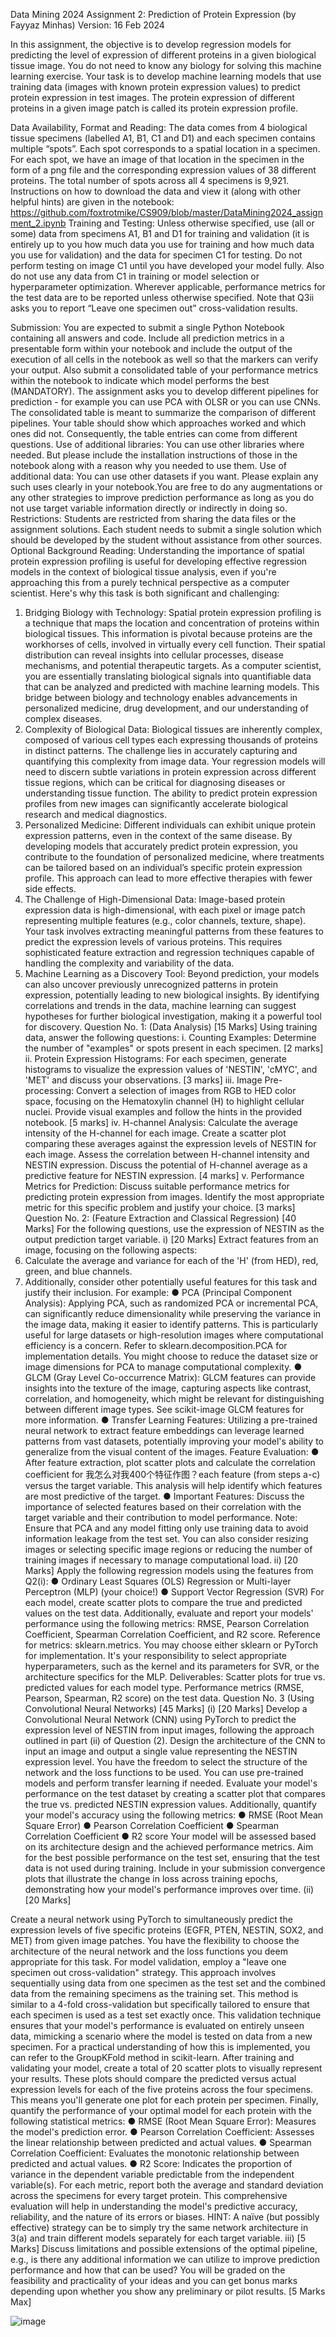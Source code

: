 Data Mining 2024 Assignment 2: Prediction of Protein Expression 
(by Fayyaz Minhas) 
Version: 16 Feb 2024 

In this assignment, the objective is to develop regression models for predicting the level of expression of different proteins in a given biological tissue image. You do not need to know any biology for solving this machine learning exercise. Your task is to develop machine learning models that use training data (images with known protein expression values) to predict protein expression in test images. The protein expression of different proteins in a given image patch is called its protein expression profile. 

 Data Availability, Format and Reading: 
The data comes from 4 biological tissue specimens (labelled A1, B1, C1 and D1) and each specimen contains multiple “spots”. Each spot corresponds to a spatial location in a specimen. For each spot, we have an image of that location in the specimen in the form of a png file and the corresponding expression values of 38 different proteins. The total number of spots across all 4 specimens is 9,921. 
Instructions on how to download the data and view it (along with other helpful hints) are given in the notebook: 
https://github.com/foxtrotmike/CS909/blob/master/DataMining2024_assignment_2.ipynb
Training and Testing: 
Unless otherwise specified, use (all or some) data from specimens A1, B1 and D1 for training and validation (it is entirely up to you how much data you use for training and how much data you use for validation) and the data for specimen C1 for testing. Do not perform testing on image C1 until you have developed your model fully. Also do not use any data from C1 in training or model selection or hyperparameter optimization. Wherever applicable, performance metrics for the test data are to be reported unless otherwise specified. Note that Q3ii asks you to report “Leave one specimen out” cross-validation results. 

Submission: You are expected to submit a single Python Notebook containing all answers and code. Include all prediction metrics in a presentable form within your notebook and include the output of the execution of all cells in the notebook as well so that the markers can verify your output. Also submit a consolidated table of your performance metrics within the notebook to indicate which model performs the best (MANDATORY). The assignment asks you to develop different pipelines for prediction - for example you can use PCA with OLSR or you can use CNNs. The consolidated table is meant to summarize the comparison of different pipelines. Your table should show which approaches worked and which ones did not. Consequently, the table entries can come from different questions. 
Use of additional libraries: You can use other libraries where needed. But please include the installation instructions of those in the notebook along with a reason why you needed to use them. 
Use of additional data: You can use other datasets if you want. Please explain any such uses clearly in your notebook.You are free to do any augmentations or any other strategies to improve prediction performance as long as you do not use target variable information directly or indirectly in doing so. 
Restrictions: 
Students are restricted from sharing the data files or the assignment solutions. Each student needs to submit a single solution which should be developed by the student without assistance from other sources. 
Optional Background Reading: 
Understanding the importance of spatial protein expression profiling is useful for developing effective regression models in the context of biological tissue analysis, even if you're approaching this from a purely technical perspective as a computer scientist. Here's why this task is both significant and challenging: 
1. Bridging Biology with Technology: Spatial protein expression profiling is a technique that maps the location and concentration of proteins within biological tissues. This information is pivotal because proteins are the workhorses of cells, involved in virtually every cell function. Their spatial distribution can reveal insights into cellular processes, disease mechanisms, and potential therapeutic targets. As a computer scientist, you are essentially translating biological signals into quantifiable data that can be analyzed and predicted with machine learning models. This bridge between biology and technology enables advancements in personalized medicine, drug development, and our understanding of complex diseases.
2. Complexity of Biological Data: Biological tissues are inherently complex, composed of various cell types each expressing thousands of proteins in distinct patterns. The challenge lies in accurately capturing and quantifying this complexity from image data. Your regression models will need to discern subtle variations in protein expression across different tissue regions, which can be critical for diagnosing diseases or understanding tissue function. The ability to predict protein expression profiles from new images can significantly accelerate biological research and medical diagnostics. 
3. Personalized Medicine: Different individuals can exhibit unique protein expression patterns, even in the context of the same disease. By developing models that accurately predict protein expression, you contribute to the foundation of personalized medicine, where treatments can be tailored based on an individual’s specific protein expression profile. This approach can lead to more effective therapies with fewer side effects. 
4. The Challenge of High-Dimensional Data: Image-based protein expression data is high-dimensional, with each pixel or image patch representing multiple features (e.g., color channels, texture, shape). Your task involves extracting meaningful patterns from these features to predict the expression levels of various proteins. This requires sophisticated feature extraction and regression techniques capable of handling the complexity and variability of the data. 
5. Machine Learning as a Discovery Tool: Beyond prediction, your models can also uncover previously unrecognized patterns in protein expression, potentially leading to new biological insights. By identifying correlations and trends in the data, machine learning can suggest hypotheses for further biological investigation, making it a powerful tool for discovery. 
Question No. 1: (Data Analysis) [15 Marks] 
Using training data, answer the following questions: 
i. Counting Examples: Determine the number of "examples" or spots present in each specimen. [2 marks] 
ii. Protein Expression Histograms: For each specimen, generate histograms to visualize the expression values of 'NESTIN', 'cMYC', and 'MET' and discuss your observations. [3 marks] 
iii. Image Pre-processing: Convert a selection of images from RGB to HED color space, focusing on the Hematoxylin channel (H) to highlight cellular nuclei. Provide visual examples and follow the hints in the provided notebook. [5 marks] 
iv. H-channel Analysis: Calculate the average intensity of the H-channel for each image. Create a scatter plot comparing these averages against the expression levels of NESTIN for each image. Assess the correlation between H-channel intensity and NESTIN expression. Discuss the potential of H-channel average as a predictive feature for NESTIN expression. [4 marks] 
v. Performance Metrics for Prediction: Discuss suitable performance metrics for predicting protein expression from images. Identify the most appropriate metric for this specific problem and justify your choice. [3 marks] 
Question No. 2: (Feature Extraction and Classical Regression) [40 Marks] 
For the following questions, use the expression of NESTIN as the output prediction target variable. 
i) [20 Marks] 
Extract features from an image, focusing on the following aspects: 
1. Calculate the average and variance for each of the 'H' (from HED), red, green, and blue channels. 
2. Additionally, consider other potentially useful features for this task and justify their inclusion. For example: 
● PCA (Principal Component Analysis): Applying PCA, such as randomized PCA or incremental PCA, can significantly reduce dimensionality while preserving the variance in the image data, making it easier to identify patterns. This is 
particularly useful for large datasets or high-resolution images where 
computational efficiency is a concern. Refer to sklearn.decomposition.PCA for implementation details. You might choose to reduce the dataset size or image dimensions for PCA to manage computational complexity. 
● GLCM (Gray Level Co-occurrence Matrix): GLCM features can provide insights into the texture of the image, capturing aspects like contrast, correlation, and homogeneity, which might be relevant for distinguishing between different image types. See scikit-image GLCM features for more information. 
● Transfer Learning Features: Utilizing a pre-trained neural network to extract feature embeddings can leverage learned patterns from vast datasets, potentially improving your model's ability to generalize from the visual content of the images. 
Feature Evaluation: 
● After feature extraction, plot scatter plots and calculate the correlation coefficient for 我怎么对我400个特征作图？each feature (from steps a-c) versus the target variable. This analysis will help identify which features are most predictive of the target. 
● Important Features: Discuss the importance of selected features based on their correlation with the target variable and their contribution to model performance. 
Note: Ensure that PCA and any model fitting only use training data to avoid information leakage from the test set. You can also consider resizing images or selecting specific image regions or reducing the number of training images if necessary to manage computational load.
ii) [20 Marks] 
Apply the following regression models using the features from Q2(i): 
● Ordinary Least Squares (OLS) Regression or Multi-layer Perceptron (MLP) (your choice!) 
● Support Vector Regression (SVR) For each model, create scatter plots to compare the true and predicted values on the test data. Additionally, evaluate and report your models' performance using the following metrics: RMSE, Pearson Correlation Coefficient, Spearman Correlation Coefficient, and R2 score. Reference for metrics: sklearn.metrics. 
You may choose either sklearn or PyTorch for implementation. It's your responsibility to select appropriate hyperparameters, such as the kernel and its parameters for SVR, or the architecture specifics for the MLP. 
Deliverables: 
Scatter plots for true vs. predicted values for each model type. 
Performance metrics (RMSE, Pearson, Spearman, R2 score) on the test data. 
Question No. 3 (Using Convolutional Neural Networks) [45 Marks] 
(i) [20 Marks] 
Develop a Convolutional Neural Network (CNN) using PyTorch to predict the expression level of NESTIN from input images, following the approach outlined in part (ii) of Question (2). Design the architecture of the CNN to input an image and output a single value representing the NESTIN expression level. You have the freedom to select the structure of the network and the loss functions to be used. You can use pre-trained models and perform transfer learning if needed. 
Evaluate your model's performance on the test dataset by creating a scatter plot that compares the true vs. predicted NESTIN expression values. Additionally, quantify your model's accuracy using the following metrics: 
● RMSE (Root Mean Square Error) 
● Pearson Correlation Coefficient 
● Spearman Correlation Coefficient 
● R2 score
Your model will be assessed based on its architecture design and the achieved performance metrics. Aim for the best possible performance on the test set, ensuring that the test data is not used during training. Include in your submission convergence plots that illustrate the change in loss across training epochs, demonstrating how your model's performance improves over time. 
(ii) [20 Marks] 

Create a neural network using PyTorch to simultaneously predict the expression levels of five specific proteins (EGFR, PTEN, NESTIN, SOX2, and MET) from given image patches. You have the flexibility to choose the architecture of the neural network and the loss functions you deem appropriate for this task. 
For model validation, employ a "leave one specimen out cross-validation" strategy. This approach involves sequentially using data from one specimen as the test set and the combined data from the remaining specimens as the training set. This method is similar to a 4-fold cross-validation but specifically tailored to ensure that each specimen is used as a test set exactly once. This validation technique ensures that your model's performance is evaluated on entirely unseen data, mimicking a scenario where the model is tested on data from a new specimen. For a practical understanding of how this is implemented, you can refer to the GroupKFold method in scikit-learn. 
After training and validating your model, create a total of 20 scatter plots to visually represent your results. These plots should compare the predicted versus actual expression levels for each of the five proteins across the four specimens. This means you'll generate one plot for each protein per specimen. 
Finally, quantify the performance of your optimal model for each protein with the following statistical metrics: 
● RMSE (Root Mean Square Error): Measures the model's prediction error. ● Pearson Correlation Coefficient: Assesses the linear relationship between predicted and actual values. 
● Spearman Correlation Coefficient: Evaluates the monotonic relationship between predicted and actual values. 
● R2 Score: Indicates the proportion of variance in the dependent variable predictable from the independent variable(s). 
For each metric, report both the average and standard deviation across the specimens for every 
target protein. This comprehensive evaluation will help in understanding the model's predictive accuracy, reliability, and the nature of its errors or biases. 
HINT: 
A naïve (but possibly effective) strategy can be to simply try the same network architecture in 3(a) and train different models separately for each target variable.
iii) [5 Marks] Discuss limitations and possible extensions of the optimal pipeline, e.g., is there any additional information we can utilize to improve prediction performance and how that can be used? You will be graded on the feasibility and practicality of your ideas and you can get bonus marks depending upon whether you show any preliminary or pilot results. [5 Marks Max]



![image](https://github.com/user-attachments/assets/57a95c4c-c7cb-4af7-b753-fe7f45dfae79)
